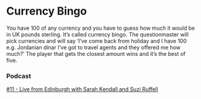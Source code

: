# Currency Bingo
You have 100 of any currency and you have to guess how much it would be in UK pounds sterling. It’s called currency bingo. The questionmaster will pick currencies and will say ‘I’ve come back from holiday and I have 100 e.g. Jordanian dinar I've got to travel agents and they offered me how much?’ The player that gets the closest amount wins and it’s the best of five.

### Podcast
[#11 - Live from Edinburgh with Sarah Kendall and Suzi Ruffell](https://www.bbc.co.uk/programmes/m0007dmy)
